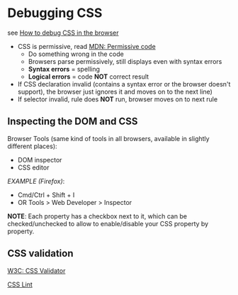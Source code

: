 # Debugging CSS

see [How to debug CSS in the browser](https://developer.mozilla.org/en-US/docs/Learn/CSS/Introduction_to_CSS/Debugging_CSS)

- CSS is permissive, read [MDN: Permissive code](https://developer.mozilla.org/en-US/docs/Learn/HTML/Introduction_to_HTML/Debugging_HTML#Permissive_code)
  - Do something wrong in the code
  - Browsers parse permissively, still displays even with syntax errors
  - **Syntax errors** = spelling
  - **Logical errors** = code **NOT** correct result
- If CSS declaration invalid (contains a syntax error or the browser doesn't support), the browser just ignores it and moves on to the next line)
- If selector invalid, rule does **NOT** run, browser moves on to next rule

## Inspecting the DOM and CSS

Browser Tools (same kind of tools in all browsers, available in slightly different places):

- DOM inspector
- CSS editor

*EXAMPLE (Firefox)*:

- Cmd/Ctrl + Shift + I
- OR Tools > Web Developer > Inspector

**NOTE**: Each property has a checkbox next to it, which can be checked/unchecked to allow to enable/disable your CSS property by property.

## CSS validation

[W3C: CSS Validator](https://jigsaw.w3.org/css-validator/)

[CSS Lint](http://csslint.net/)